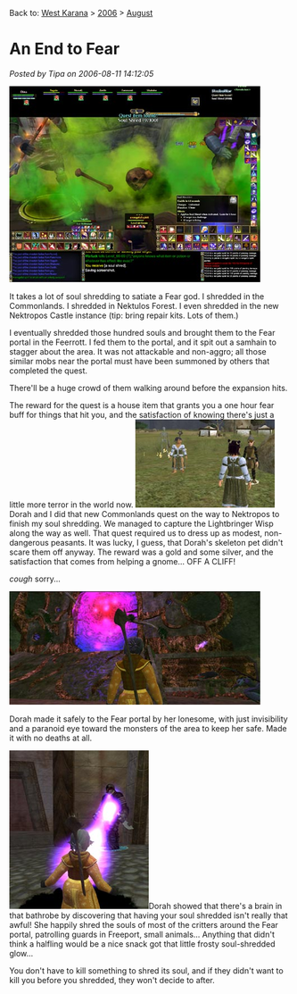 Back to: [West Karana](/posts/westkarana.md) > [2006](/posts/2006/westkarana.md) > [August](./westkarana.md)
# An End to Fear

*Posted by Tipa on 2006-08-11 14:12:05*

![Shredding in Nek 3](../../../uploads/2006/08/nek3.jpg)

It takes a lot of soul shredding to satiate a Fear god. I shredded in the Commonlands. I shredded in Nektulos Forest. I even shredded in the new Nektropos Castle instance (tip: bring repair kits. Lots of them.)

I eventually shredded those hundred souls and brought them to the Fear portal in the Feerrott. I fed them to the portal, and it spit out a samhain to stagger about the area. It was not attackable and non-aggro; all those similar mobs near the portal must have been summoned by others that completed the quest.

There'll be a huge crowd of them walking around before the expansion hits.

The reward for the quest is a house item that grants you a one hour fear buff for things that hit you, and the satisfaction of knowing there's just a little more terror in the world now.
![New Commonlands Quest](../../../uploads/2006/08/clquest.jpg)
Dorah and I did that new Commonlands quest on the way to Nektropos to finish my soul shredding. We managed to capture the Lightbringer Wisp along the way as well. That quest required us to dress up as modest, non-dangerous peasants. It was lucky, I guess, that Dorah's skeleton pet didn't scare them off anyway. The reward was a gold and some silver, and the satisfaction that comes from helping a gnome... OFF A CLIFF!

*cough* sorry...

![Dorah at Fear Portal](../../../uploads/2006/08/dorahportal.jpg)

Dorah made it safely to the Fear portal by her lonesome, with just invisibility and a paranoid eye toward the monsters of the area to keep her safe. Made it with no deaths at all.

![City Shredder](../../../uploads/2006/08/cityshredder.jpg)Dorah showed that there's a brain in that bathrobe by discovering that having your soul shredded isn't really that awful! She happily shred the souls of most of the critters around the Fear portal, patrolling guards in Freeport, small animals... Anything that didn't think a halfling would be a nice snack got that little frosty soul-shredded glow...

You don't have to kill something to shred its soul, and if they didn't want to kill you before you shredded, they won't decide to after.
